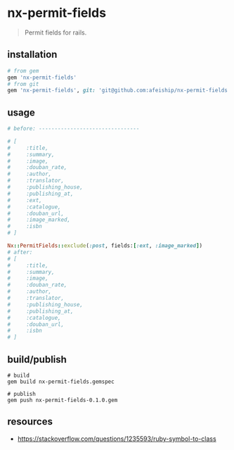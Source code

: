# nx-permit-fields
> Permit fields for rails.

## installation
```rb
# from gem
gem 'nx-permit-fields'
# from git
gem 'nx-permit-fields', git: 'git@github.com:afeiship/nx-permit-fields.git'
```

## usage
```rb
# before: --------------------------------

# [
#     :title, 
#     :summary, 
#     :image, 
#     :douban_rate, 
#     :author, 
#     :translator, 
#     :publishing_house, 
#     :publishing_at, 
#     :ext, 
#     :catalogue, 
#     :douban_url, 
#     :image_marked, 
#     :isbn
# ]

Nx::PermitFields::exclude(:post, fields:[:ext, :image_marked])
# after:
# [
#     :title, 
#     :summary, 
#     :image, 
#     :douban_rate, 
#     :author, 
#     :translator, 
#     :publishing_house, 
#     :publishing_at, 
#     :catalogue, 
#     :douban_url, 
#     :isbn
# ]
```

## build/publish
```shell
# build
gem build nx-permit-fields.gemspec

# publish
gem push nx-permit-fields-0.1.0.gem
```

## resources
- https://stackoverflow.com/questions/1235593/ruby-symbol-to-class